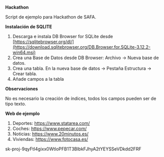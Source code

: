 **Hackathon**

Script de ejemplo para Hackathon de SAFA. 

**Instalación de SQLITE**

1. Descarga e instala DB Browser for SQLite desde [https://sqlitebrowser.org/dl/](https://download.sqlitebrowser.org/DB.Browser.for.SQLite-3.12.2-win64.msi)
2. Crea una Base de Datos desde DB Browser: Archivo -> Nueva base de datos. 
3. Crea una tabla. En la nueva base de datos -> Pestaña Estructura -> Crear tabla.
4. Añade campos a la tabla

**Observaciones** 

No es necesario la creación de índices, todos los campos pueden ser de tipo texto.

**Web de ejemplo**

1. Deportes: https://www.statarea.com/
2. Coches: https://www.pepecar.com/
3. Noticias: https://www.20minutos.es/
4. Viviendas: https://www.fotocasa.es/


sk-proj-9qyFtI4gixx0WtloPFB1T3BlbkFJhyA2tYEYSSeVDkdd2FRF
